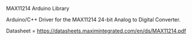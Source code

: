 


MAX11214 Arduino Library

Arduino/C++ Driver for the MAX11214 24-bit Analog to Digital Converter.

Datasheet = https://datasheets.maximintegrated.com/en/ds/MAX11214.pdf
